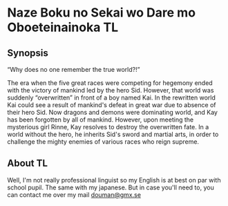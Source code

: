 # Naze Boku no Sekai wo Dare mo Oboeteinainoka TL

## Synopsis

“Why does no one remember the true world?!”

The era when the five great races were competing for hegemony ended with the victory of mankind led by the hero Sid.
However, that world was suddenly “overwritten” in front of a boy named Kai.
In the rewritten world Kai could see a result of mankind's defeat in great war due to absence of their hero Sid.
Now dragons and demons were dominating world, and Kay has been forgotten by all of mankind.
However, upon meeting the mysterious girl Rinne, Kay resolves to destroy the overwritten fate.
In a world without the hero, he inherits Sid's sword and martial arts, in order to challenge the mighty enemies of various races who reign supreme.

## About TL

Well, I'm not really professional linguist so my English is at best on par with school pupil.
The same with my japanese.
But in case you'll need to, you can contact me over my mail [douman@gmx.se](mailto:douman@gmx.se)
